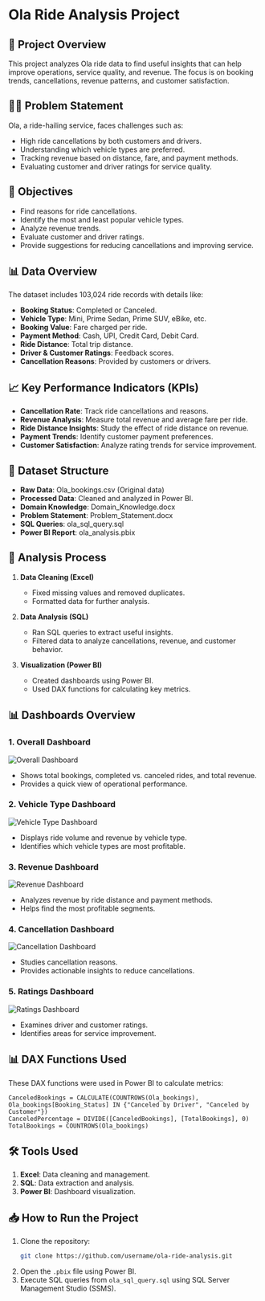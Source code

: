 # Ola Ride Analysis Project

## 🚀 Project Overview

This project analyzes Ola ride data to find useful insights that can help improve operations, service quality, and revenue. The focus is on booking trends, cancellations, revenue patterns, and customer satisfaction.

## 🧑‍💻 Problem Statement

Ola, a ride-hailing service, faces challenges such as:

- High ride cancellations by both customers and drivers.
- Understanding which vehicle types are preferred.
- Tracking revenue based on distance, fare, and payment methods.
- Evaluating customer and driver ratings for service quality.

## 🎯 Objectives

- Find reasons for ride cancellations.
- Identify the most and least popular vehicle types.
- Analyze revenue trends.
- Evaluate customer and driver ratings.
- Provide suggestions for reducing cancellations and improving service.

## 📊 Data Overview

The dataset includes 103,024 ride records with details like:

- **Booking Status**: Completed or Canceled.
- **Vehicle Type**: Mini, Prime Sedan, Prime SUV, eBike, etc.
- **Booking Value**: Fare charged per ride.
- **Payment Method**: Cash, UPI, Credit Card, Debit Card.
- **Ride Distance**: Total trip distance.
- **Driver & Customer Ratings**: Feedback scores.
- **Cancellation Reasons**: Provided by customers or drivers.

## 📈 Key Performance Indicators (KPIs)

- **Cancellation Rate**: Track ride cancellations and reasons.
- **Revenue Analysis**: Measure total revenue and average fare per ride.
- **Ride Distance Insights**: Study the effect of ride distance on revenue.
- **Payment Trends**: Identify customer payment preferences.
- **Customer Satisfaction**: Analyze rating trends for service improvement.

## 📂 Dataset Structure

- **Raw Data**: Ola_bookings.csv (Original data)
- **Processed Data**: Cleaned and analyzed in Power BI.
- **Domain Knowledge**: Domain_Knowledge.docx
- **Problem Statement**: Problem_Statement.docx
- **SQL Queries**: ola_sql_query.sql
- **Power BI Report**: ola_analysis.pbix

## 📌 Analysis Process

1. **Data Cleaning (Excel)**
    - Fixed missing values and removed duplicates.
    - Formatted data for further analysis.

2. **Data Analysis (SQL)**
    - Ran SQL queries to extract useful insights.
    - Filtered data to analyze cancellations, revenue, and customer behavior.

3. **Visualization (Power BI)**
    - Created dashboards using Power BI.
    - Used DAX functions for calculating key metrics.

## 📊 Dashboards Overview

### **1. Overall Dashboard**
![Overall Dashboard](Images/Overall.png)

- Shows total bookings, completed vs. canceled rides, and total revenue.
- Provides a quick view of operational performance.

### **2. Vehicle Type Dashboard**
![Vehicle Type Dashboard](Images/VehicleType.png)

- Displays ride volume and revenue by vehicle type.
- Identifies which vehicle types are most profitable.

### **3. Revenue Dashboard**
![Revenue Dashboard](Images/Revenue.png)

- Analyzes revenue by ride distance and payment methods.
- Helps find the most profitable segments.

### **4. Cancellation Dashboard**
![Cancellation Dashboard](Images/Cancellation.png)

- Studies cancellation reasons.
- Provides actionable insights to reduce cancellations.

### **5. Ratings Dashboard**
![Ratings Dashboard](Images/Ratings.png)

- Examines driver and customer ratings.
- Identifies areas for service improvement.

## 📊 DAX Functions Used

These DAX functions were used in Power BI to calculate metrics:

```dax
CanceledBookings = CALCULATE(COUNTROWS(Ola_bookings), Ola_bookings[Booking_Status] IN {"Canceled by Driver", "Canceled by Customer"})
CanceledPercentage = DIVIDE([CanceledBookings], [TotalBookings], 0)
TotalBookings = COUNTROWS(Ola_bookings)
```

## 🛠️ Tools Used

1. **Excel**: Data cleaning and management.
2. **SQL**: Data extraction and analysis.
3. **Power BI**: Dashboard visualization.

## 📥 How to Run the Project

1. Clone the repository:
    ```bash
    git clone https://github.com/username/ola-ride-analysis.git
    ```
2. Open the `.pbix` file using Power BI.
3. Execute SQL queries from `ola_sql_query.sql` using SQL Server Management Studio (SSMS).
